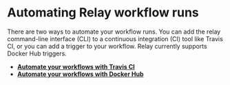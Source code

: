 # Automating Relay workflow runs

There are two ways to automate your workflow runs. You can add the relay command-line interface (CLI) to a continuous integration (CI) tool like Travis CI, or you can add a trigger to your workflow. Relay currently supports Docker Hub triggers.

-   **[Automate your workflows with Travis CI](automating-workflow-runs/automate-your-workflows-with-travis.md)**
-   **[Automate your workflows with Docker Hub](automating-workflow-runs/automate-your-workflows-with-docker-hub.md)**